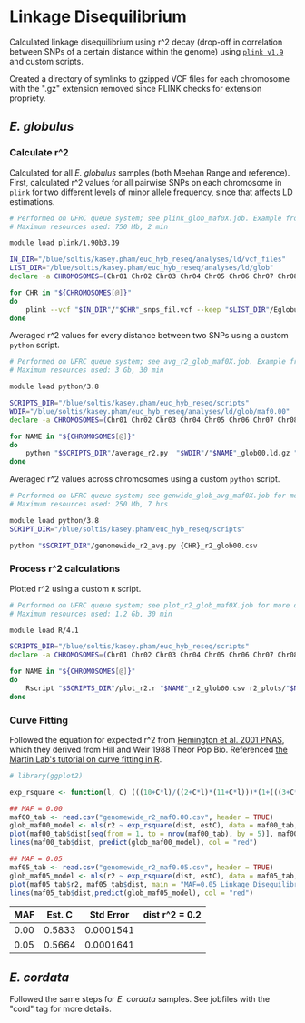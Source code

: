 # Linkage Disequilibrium

Calculated linkage disequilibrium using r^2 decay (drop-off in correlation between SNPs of a certain distance within the genome) using [`plink v1.9`](https://www.cog-genomics.org/plink/1.9) and custom scripts.

Created a directory of symlinks to gzipped VCF files for each chromosome with the ".gz" extension removed since PLINK checks for extension propriety.

## _E. globulus_

### Calculate r^2

Calculated for all _E. globulus_ samples (both Meehan Range and reference). First, calculated r^2 values for all pairwise SNPs on each chromosome in `plink` for two different levels of minor allele frequency, since that affects LD estimations.

```bash
# Performed on UFRC queue system; see plink_glob_maf0X.job. Example from plink_glob_maf00.job given below.
# Maximum resources used: 750 Mb, 2 min

module load plink/1.90b3.39 

IN_DIR="/blue/soltis/kasey.pham/euc_hyb_reseq/analyses/ld/vcf_files"
LIST_DIR="/blue/soltis/kasey.pham/euc_hyb_reseq/analyses/ld/glob"
declare -a CHROMOSOMES=(Chr01 Chr02 Chr03 Chr04 Chr05 Chr06 Chr07 Chr08 Chr09 Chr10 Chr11)

for CHR in "${CHROMOSOMES[@]}"
do
    plink --vcf "$IN_DIR"/"$CHR"_snps_fil.vcf --keep "$LIST_DIR"/Eglobulus.fam --double-id --allow-extra-chr --set-missing-var-ids @:# --maf 0.00000001 --mind 0.5 --r2 gz --ld-window 100001 --ld-window-kb 1000 -ld-window-r2 0 --make-bed  --vcf-half-call m --thin 0.5 --out "$CHR"_glob00 --threads 12
done
```

Averaged r^2 values for every distance between two SNPs using a custom `python` script.

```bash
# Performed on UFRC queue system; see avg_r2_glob_maf0X.job. Example from avg_r2_glob_maf00.job given below.
# Maximum resources used: 3 Gb, 30 min

module load python/3.8 

SCRIPTS_DIR="/blue/soltis/kasey.pham/euc_hyb_reseq/scripts"
WDIR="/blue/soltis/kasey.pham/euc_hyb_reseq/analyses/ld/glob/maf0.00"
declare -a CHROMOSOMES=(Chr01 Chr02 Chr03 Chr04 Chr05 Chr06 Chr07 Chr08 Chr09 Chr10 Chr11)

for NAME in "${CHROMOSOMES[@]}"
do
	python "$SCRIPTS_DIR"/average_r2.py  "$WDIR"/"$NAME"_glob00.ld.gz "$WDIR"/"$NAME"_r2_glob00.csv
done
```

Averaged r^2 values across chromosomes using a custom `python` script.

```bash
# Performed on UFRC queue system; see genwide_glob_avg_maf0X.job for more details. Example from genwide_glob_avg_maf00.job given below.
# Maximum resources used: 250 Mb, 7 hrs

module load python/3.8
SCRIPT_DIR="/blue/soltis/kasey.pham/euc_hyb_reseq/scripts" 

python "$SCRIPT_DIR"/genomewide_r2_avg.py {CHR}_r2_glob00.csv
```

### Process r^2 calculations

Plotted r^2 using a custom `R` script.

```bash
# Performed on UFRC queue system; see plot_r2_glob_maf0X.job for more details. Example from plot_r2_glob_maf00.job given below.
# Maximum resources used: 1.2 Gb, 30 min

module load R/4.1 

SCRIPTS_DIR="/blue/soltis/kasey.pham/euc_hyb_reseq/scripts"
declare -a CHROMOSOMES=(Chr01 Chr02 Chr03 Chr04 Chr05 Chr06 Chr07 Chr08 Chr09 Chr10 Chr11)

for NAME in "${CHROMOSOMES[@]}"
do
	Rscript "$SCRIPTS_DIR"/plot_r2.r "$NAME"_r2_glob00.csv r2_plots/"$NAME"_r2_glob00.png "$NAME" 500
done
```
### Curve Fitting
Followed the equation for expected r^2 from [Remington et al. 2001 PNAS](www.pnas.org/cgi/doi/10.1073/pnas.201394398), which they derived from Hill and Weir 1988 Theor Pop Bio. Referenced [the Martin Lab's tutorial on curve fitting in R](https://martinlab.chem.umass.edu/r-fitting-data/).

```R
# library(ggplot2)

exp_rsquare <- function(l, C) (((10+C*l)/((2+C*l)*(11+C*l)))*(1+(((3+C*l)*(12+12*C*l+(C*l)^2))/(30*(2+C*l)*(11+C*l)))))

## MAF = 0.00
maf00_tab <- read.csv("genomewide_r2_maf0.00.csv", header = TRUE)
glob_maf00_model <- nls(r2 ~ exp_rsquare(dist, estC), data = maf00_tab, start = list(estC = 1))
plot(maf00_tab$dist[seq(from = 1, to = nrow(maf00_tab), by = 5)], maf00_tab$r2[seq(from = 1, to = nrow(maf00_tab), by = 5)], main = "MAF=0.00 Linkage Disequilibrium", xlab = "distance (bp)", ylab = "r2")
lines(maf00_tab$dist, predict(glob_maf00_model), col = "red")

## MAF = 0.05
maf05_tab <- read.csv("genomewide_r2_maf0.05.csv", header = TRUE)
glob_maf05_model <- nls(r2 ~ exp_rsquare(dist, estC), data = maf05_tab, start = list(estC = 1))
plot(maf05_tab$r2, maf05_tab$dist, main = "MAF=0.05 Linkage Disequilibrium", xlab = "distance (bp)", ylab = "r2")
lines(maf05_tab$dist,predict(glob_maf05_model), col = "red")
```

| MAF  | Est. C | Std Error | dist r^2 = 0.2 |
| ---- | ------ | --------- | -------------- |
| 0.00 | 0.5833 | 0.0001541 | 
| 0.05 | 0.5664 | 0.0001641 |


## _E. cordata_

Followed the same steps for _E. cordata_ samples. See jobfiles with the "cord" tag for more details.